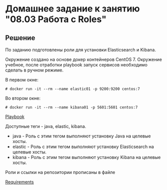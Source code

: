 # Домашнее задание к занятию "08.03 Работа с Roles"

## Решение

По заданию подготовлены роли для установки Elasticsearch и Kibana.

Окружение создано на основе докер контейнеров CentOS 7. Окружение учебное, после отработки playbook запуск сервисов необходимо сделать в ручном режиме.

В первом окне:
```commandline
# docker run -it --rm --name elastic01 -p 9200:9200 centos:7
```

Во втором окне:
```commandline
# docker run -it --rm --name kibana01 -p 5601:5601 centos:7
```

[Playbook](./site.yml)

Доступные теги - java, elastic, kibana.

   * java - Роль с этим тегом выполняют установку Java на целевые хосты.
   * elastic - Роль с этим тегом выполняют установку Elasticsearch на целевые хосты. 
   * kibana - Роль с этим тегом выполняют установку Kibana на целевые хосты. 

Роли и ссылки на репозитории прописаны в файле

[Requirements](./requirements.yml)